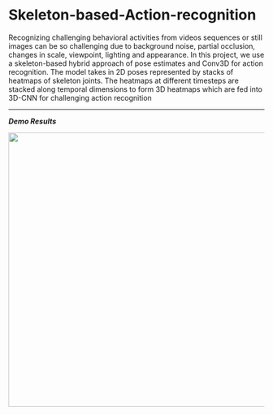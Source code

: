 # Skeleton-based-Action-recognition
Recognizing challenging behavioral activities from videos sequences or still images can be so challenging due
to background noise, partial occlusion, changes in scale, viewpoint, lighting and appearance. 
In this project, we use a skeleton-based hybrid approach of pose estimates and Conv3D for action recognition.
The model takes in 2D poses represented by stacks of heatmaps of skeleton joints.
The heatmaps at different timesteps are stacked along temporal dimensions to form 3D  heatmaps which are fed into 3D-CNN for challenging action recognition

------
***Demo Results***
<p align="center">
    <img src="https://github.com/dvskabangira/Skeleton-based-Action-recognition/blob/main/demo1.gif", width="540">
